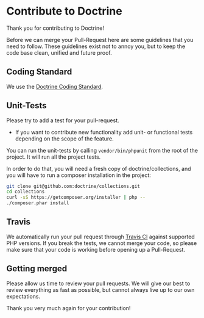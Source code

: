 # Contribute to Doctrine

Thank you for contributing to Doctrine!

Before we can merge your Pull-Request here are some guidelines that you need to follow.
These guidelines exist not to annoy you, but to keep the code base clean,
unified and future proof.

## Coding Standard

We use the [Doctrine Coding Standard](https://github.com/doctrine/coding-standard).

## Unit-Tests

Please try to add a test for your pull-request.

* If you want to contribute new functionality add unit- or functional tests
  depending on the scope of the feature.

You can run the unit-tests by calling ``vendor/bin/phpunit`` from the root of the project.
It will run all the project tests.

In order to do that, you will need a fresh copy of doctrine/collections, and you
will have to run a composer installation in the project:

```sh
git clone git@github.com:doctrine/collections.git
cd collections
curl -sS https://getcomposer.org/installer | php --
./composer.phar install
```

## Travis

We automatically run your pull request through [Travis CI](https://www.travis-ci.org)
against supported PHP versions. If you break the tests, we cannot merge your code,
so please make sure that your code is working before opening up a Pull-Request.

## Getting merged

Please allow us time to review your pull requests. We will give our best to review
everything as fast as possible, but cannot always live up to our own expectations.

Thank you very much again for your contribution!
